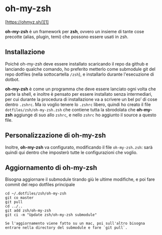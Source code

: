 # oh-my-zsh
[https://ohmyz.sh/][1]

**oh-my-zsh** è un framework per **zsh**, ovvero un insieme di tante cose precotte (alias, plugin, temi) che possono essere usati in zsh.

## Installazione
Poiché oh-my-zsh deve essere installato scaricando il repo da github e lanciando qualche comando, ho preferito metterlo come submodule git del repo dotfiles (nella sottocartella `/zsh`), e installarlo durante l'esecuzione di dotbot.

**oh-my-zsh** è come un programma che deve essere lanciato ogni volta che parte la shell, e inoltre è pensato per essere installato senza intermediari, per cui durante la procedura di installazione va a scrivere un bel po’ di cose dentro `.zshrc`.
Ma io voglio tenere lo `.zshrc` libero, quindi ho creato il file `dotfiles/zsh/oh-my-zsh.zsh` che contiene tutta la sbrodolata che **oh-my-zsh** aggiunge di suo allo `zshrc`, e nello `zshrc` ho aggiunto il source a questo file.

## Personalizzazione di oh-my-zsh
Inoltre, **oh-my-zsh** va configurato, modificando il file `oh-my-zsh.zsh`: sarà quindi qui dentro che imposterò tutte le configurazioni che voglio.

## Aggiornamento di oh-my-zsh
Bisogna aggiornare il submodule tirando giù le ultime modifiche, e poi fare commit del repo dotfiles principale

	cd ~/.dotfiles/zsh/oh-my-zsh
	git co master
	git pull
	cd ../..
	git add zsh/oh-my-zsh
	git ci -m "Update zsh/oh-my-zsh submodule"

	Se l'aggiornamento viene fatto su un mac, poi sull'altro bisogna entrare nella directory del submodule e fare `git pull`.

[1]:	https://ohmyz.sh/
